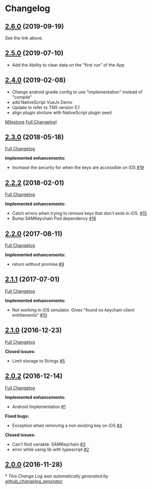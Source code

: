 # Changelog

## [2.6.0](https://github.com/EddyVerbruggen/nativescript-secure-storage/milestone/10?closed=1) (2019-09-19)
See the link above.


## [2.5.0](https://github.com/EddyVerbruggen/nativescript-secure-storage/milestone/9?closed=1) (2019-07-10)

- Add the Ability to clear data on the "first run" of the App


## [2.4.0](https://github.com/eddyverbruggen/nativescript-secure-storage/tree/2.4.0) (2019-02-08)

- Change android gradle config to use "implementation" instead of "compile"
- add NativeScript VueJs Demo
- Update to refer to TNS version 5.1
- align plugin strcture with NativeScript plugin seed

[Milestone](https://github.com/EddyVerbruggen/nativescript-secure-storage/milestone/8?closed=1)
[Full Changelog](https://github.com/eddyverbruggen/nativescript-secure-storage/compare/2.3.0...2.4.0))

## [2.3.0](https://github.com/eddyverbruggen/nativescript-secure-storage/tree/2.3.0) (2018-05-18)
[Full Changelog](https://github.com/eddyverbruggen/nativescript-secure-storage/compare/2.2.2...2.3.0)

**Implemented enhancements:**

- Increase the security for when the keys are accessible on iOS [\#19](https://github.com/EddyVerbruggen/nativescript-secure-storage/issues/19)

## [2.2.2](https://github.com/eddyverbruggen/nativescript-secure-storage/tree/2.2.2) (2018-02-01)
[Full Changelog](https://github.com/eddyverbruggen/nativescript-secure-storage/compare/2.2.0...2.2.2)

**Implemented enhancements:**

- Catch errors when trying to remove keys that don't exist in iOS. [\#15](https://github.com/EddyVerbruggen/nativescript-secure-storage/issues/15)
- Bump SAMKeychain Pod dependency [\#16](https://github.com/EddyVerbruggen/nativescript-secure-storage/issues/16)

## [2.2.0](https://github.com/eddyverbruggen/nativescript-secure-storage/tree/2.2.0) (2017-08-11)
[Full Changelog](https://github.com/eddyverbruggen/nativescript-secure-storage/compare/2.1.1...2.2.0)

**Implemented enhancements:**

- return without promise [\#9](https://github.com/EddyVerbruggen/nativescript-secure-storage/issues/9)

## [2.1.1](https://github.com/eddyverbruggen/nativescript-secure-storage/tree/2.1.0) (2017-07-01)
[Full Changelog](https://github.com/eddyverbruggen/nativescript-secure-storage/compare/2.1.0...2.1.1)

**Implemented enhancements:**

- Not working in iOS simulator. Gives "found no keychain client entitlements" [\#10](https://github.com/EddyVerbruggen/nativescript-secure-storage/issues/10)

## [2.1.0](https://github.com/eddyverbruggen/nativescript-secure-storage/tree/2.1.0) (2016-12-23)
[Full Changelog](https://github.com/eddyverbruggen/nativescript-secure-storage/compare/2.0.2...2.1.0)

**Closed issues:**

- Limit storage to Strings [\#5](https://github.com/EddyVerbruggen/nativescript-secure-storage/issues/5)

## [2.0.2](https://github.com/eddyverbruggen/nativescript-secure-storage/tree/2.0.2) (2016-12-14)
[Full Changelog](https://github.com/eddyverbruggen/nativescript-secure-storage/compare/2.0.0...2.0.2)

**Implemented enhancements:**

- Android Implementation [\#1](https://github.com/EddyVerbruggen/nativescript-secure-storage/issues/1)

**Fixed bugs:**

- Exception when removing a non existing key on iOS [\#4](https://github.com/EddyVerbruggen/nativescript-secure-storage/issues/4)

**Closed issues:**

- Can't find variable: SAMKeychain [\#3](https://github.com/EddyVerbruggen/nativescript-secure-storage/issues/3)
- error while using lib with typescript [\#2](https://github.com/EddyVerbruggen/nativescript-secure-storage/issues/2)

## [2.0.0](https://github.com/eddyverbruggen/nativescript-secure-storage/tree/2.0.0) (2016-11-28)


\* *This Change Log was automatically generated by [github_changelog_generator](https://github.com/skywinder/Github-Changelog-Generator)*

